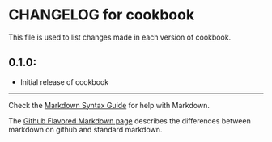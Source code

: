 # CHANGELOG for cookbook

This file is used to list changes made in each version of cookbook.

## 0.1.0:

* Initial release of cookbook

- - -
Check the [Markdown Syntax Guide](http://daringfireball.net/projects/markdown/syntax) for help with Markdown.

The [Github Flavored Markdown page](http://github.github.com/github-flavored-markdown/) describes the differences between markdown on github and standard markdown.
